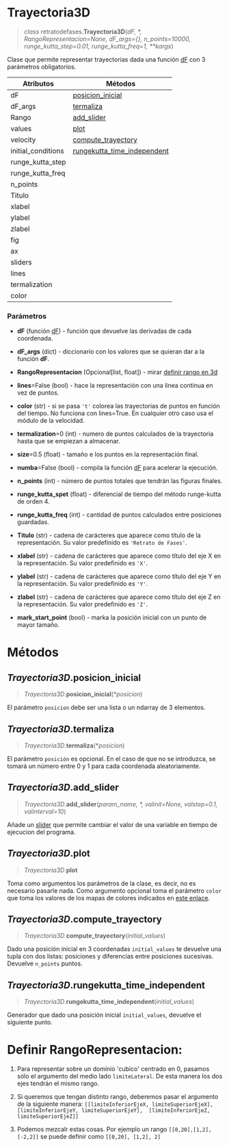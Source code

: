 # Trayectoria3D
> *class* retratodefases.**Trayectoria3D**(*dF, \*, RangoRepresentacion=None, dF_args={}, n_points=10000, runge_kutta_step=0.01, runge_kutta_freq=1, \*\*kargs*)

Clase que permite representar trayectorias dada una función [dF](../README.md) con 3 parámetros obligatorios.

| Atributos          | Métodos                                                                  |
| ------------------ | ------------------------------------------------------------------------ |
| dF                 | [posicion_inicial           ](#trayectoria3dposicion_inicial)            |
| dF_args            | [termaliza                 ](#trayectoria3dtermaliza)                  |
| Rango              | [add_slider                 ](#trayectoria3dadd_slider)                  |
| values             | [plot                       ](#trayectoria3dplot)                        |
| velocity           | [compute_trayectory         ](#trayectoria3dcompute_trayectory)          |
| initial_conditions | [rungekutta_time_independent](#trayectoria3drungekutta_time_independent) |
| runge_kutta_step   |                                                                          |
| runge_kutta_freq   |                                                                          |
| n_points           |                                                                          |
| Titulo             |                                                                          |
| xlabel             |                                                                          |
| ylabel             |                                                                          |
| zlabel             |                                                                          |
| fig                |                                                                          |
| ax                 |                                                                          |
| sliders            |                                                                          |
| lines              |                                                                          |
| termalization      |                                                                          |
| color              |                                                                          |

### **Parámetros**
* **dF** (función [dF](dFfuncion.md)) - función que devuelve las derivadas de cada coordenada.

* **dF_args** (dict) - diccionario con los valores que se quieran dar a la función **dF**.

* **RangoRepresentacion** (Opcional[list, float]) - mirar [definir rango en 3d](#definir-rangorepresentacion)

* **lines**=False (bool) - hace la representación con una línea contínua en vez de puntos.

* **color** (str) - si se pasa `'t'` colorea las trayectorias de puntos en función del tiempo. No funciona con lines=True. En cualquier otro caso usa el módulo de la velocidad.

* **termalization**=0 (int) - numero de puntos calculados de la trayectoria hasta que se empiezan a almacenar.

* **size**=0.5 (float) - tamaño e los puntos en la representación final.

* **numba**=False (bool) - compila la función [dF](dFfuncion.md) para acelerar la ejecución.

* **n_points** (int) - número de puntos totales que tendrán las figuras finales.

* **runge_kutta_spet** (float) - diferencial de tiempo del método runge-kutta de orden 4.

* **runge_kutta_freq** (int) - cantidad de puntos calculados entre posiciones guardadas.

* **Titulo** (str) -  cadena de carácteres que aparece como título de la representación. Su valor predefinido es `'Retrato de Fases'`.
  
* **xlabel** (str) -  cadena de carácteres que aparece como título del eje X en la representación. Su valor predefinido es `'X'`.
  
* **ylabel** (str) -  cadena de carácteres que aparece como título del eje Y en la representación. Su valor predefinido es `'Y'`.

* **zlabel** (str) -  cadena de carácteres que aparece como título del eje Z en la representación. Su valor predefinido es `'Z'`.

* **mark_start_point** (bool) - marka la posición inicial con un punto de mayor tamaño.


# Métodos
## *Trayectoria3D*.posicion_inicial
> *Trayectoria3D*.**posicion_inicial**(**posicion*)

El parámetro `posicion` debe ser una lista o un ndarray de 3 elementos.


## *Trayectoria3D*.termaliza
> *Trayectoria3D*.**termaliza**(**posicion*)

El parámetro `posición` es opcional. En el caso de que no se introduzca, se tomará un número entre 0 y 1 para cada coordenada aleatoriamente.

## *Trayectoria3D*.add_slider
> *Trayectoria3D*.**add_slider**(*param_name, \*, valinit=None, valstep=0.1, valinterval=10*)

Añade un [slider](slider.md) que permite cambiar el valor de una variable en tiempo de ejecucion del programa.


## *Trayectoria3D*.plot
> *Trayectoria3D*.**plot**

Toma como argumentos los parámetros de la clase, es decir, no es necesario pasarle nada. Como argumento opcional toma el parámetro `color` que toma los valores de los mapas de colores indicados en [este enlace](https://matplotlib.org/stable/gallery/color/colormap_reference.html). 


## *Trayectoria3D*.compute_trayectory
> *Trayectoria3D*.**compute_trayectory**(*initial_values*)

Dado una posición inicial en 3 coordenadas `initial_values` te devuelve una tupla con dos listas: posiciones y diferencias entre posiciones sucesivas. Devuelve `n_points` puntos.


## *Trayectoria3D*.rungekutta_time_independent
> *Trayectoria3D*.**rungekutta_time_independent**(*initial_values*)

Generador que dado una posición inicial  `initial_values`, devuelve el siguiente punto.

# Definir RangoRepresentacion:
1. Para representar sobre un dominio 'cubico' centrado en 0, pasamos sólo el argumento del medio lado `limiteLateral`. De esta manera los dos ejes tendrán el mismo rango.

2. Si queremos que tengan distinto rango, deberemos pasar el argumento de la siguiente manera:
`[[limiteInferiorEjeX, limiteSuperiorEjeX], [limiteInferiorEjeY, limiteSuperiorEjeY],  [limiteInferiorEjeZ, limiteSuperiorEjeZ]]`

3. Podemos mezcalr estas cosas. Por ejemplo un rango `[[0,20],[1,2],[-2,2]]` se puede definir como `[[0,20], [1,2], 2]`